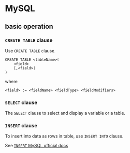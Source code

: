 # MySQL
## basic operation
### `CREATE TABLE` clause
Use `CREATE TABLE` clause.

```
CREATE TABLE <tableName>(
    <field>
    [,<field>]
)
```

where

```
<field> := <fieldName> <fieldType> <fieldModifiers>
```

### `SELECT` clause
The `SELECT` clause to select and display a variable or a table.

### `INSERT` clause
To insert into data as rows in table, use `INSERT INTO` clause.

See [`INSERT` MySQL official docs](https://dev.mysql.com/doc/refman/8.0/en/insert.html)


